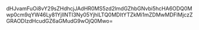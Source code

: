dHJvamFuOi8vY29sZHdhcjJAdHR0MS5zd2lmdGZhbGNvbi5hcHA6ODQ0Mwp0cm9qYW46Ly81YjllNTI3Ny05YjhlLTQ0MDItYTZkMi1mZDMwMDFlMjczZGRAODIzdHcudGZ6aGMudG9wOjQ0Mwo=